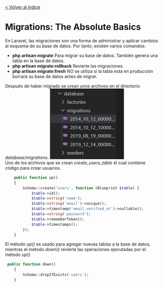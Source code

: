 [< Volver al índice](/docs/readme.md)

# Migrations: The Absolute Basics
En Laravel, las migraciones son una forma de administrar y aplicar cambios al esquema de su base de datos. Por tanto, existen varios comandos: 

- **php artisan migrate**  Para migrar su base de datos. También genera una tabla en la base de datos.
- **php artisan migrate:rollback** Revierte las migraciones.
- **php artisan migrate:fresh** NO se utiliza si la tabla esta en producción borrará su base de datos antes de migrar.

Después de haber migrado se crean unos archivos en el directorio *database/migrations*.
![image](./images/migration%20file.png "Migration file")
\
Uno de los archivos que se crean *create_users_table* el cual contiene código para crear usuarios.
```php
    public function up()
    {
        Schema::create('users', function (Blueprint $table) {
            $table->id();
            $table->string('name');
            $table->string('email')->unique();
            $table->timestamp('email_verified_at')->nullable();
            $table->string('password');
            $table->rememberToken();
            $table->timestamps();
        });
    }
```
El método *up()* es usado para agregar nuevas tablas a la base de datos, mientras el método *down()* revierte las operaciones ejecutadas por el método *up()*.
```php
 public function down()
    {
        Schema::dropIfExists('users');
    }
```
